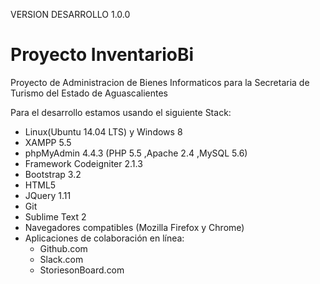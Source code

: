 VERSION DESARROLLO
1.0.0

# Proyecto InventarioBi
Proyecto de Administracion de Bienes Informaticos para la Secretaria de Turismo del Estado de Aguascalientes

Para el desarrollo estamos usando el siguiente Stack:

* Linux(Ubuntu 14.04 LTS) y Windows 8
* XAMPP 5.5
* phpMyAdmin 4.4.3 (PHP 5.5  ,Apache 2.4 ,MySQL 5.6)
* Framework Codeigniter 2.1.3
* Bootstrap 3.2
* HTML5
* JQuery 1.11
* Git
* Sublime Text 2
* Navegadores compatibles (Mozilla Firefox y Chrome)
* Aplicaciones de colaboración en línea:
    * Github.com
    * Slack.com
    * StoriesonBoard.com
